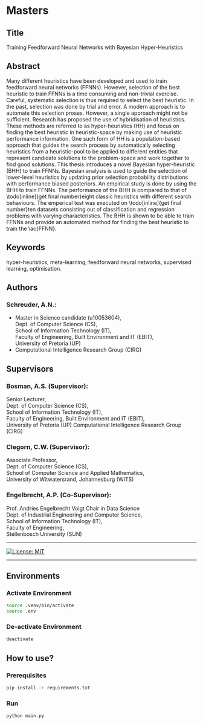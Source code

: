 # Masters

## Title

Training Feedforward Neural Networks with Bayesian Hyper-Heuristics

## Abstract

Many different heuristics have been developed and used to train feedforward
neural networks (FFNNs). However, selection of the best heuristic to train
FFNNs is a time consuming and non-trivial exercise. Careful, systematic
selection is thus required to select the best heuristic. In the past, selection
was done by trial and error. A modern approach is to automate this selection
proses. However, a single approach might not be sufficient. Research has
proposed the use of hybridisation of heuristics. These methods are referred to
as hyper-heuristics (HH) and focus on finding the best heuristic in
heuristic-space by making use of heuristic performance information. One such
form of HH is a population-based approach that guides the search process by
automatically selecting heuristics from a heuristic-pool to be applied to
different entities that represent candidate solutions to the problem-space and
work together to find good solutions. This thesis introduces a novel Bayesian
hyper-heuristic (BHH) to train FFNNs. Bayesian analysis is used to guide the
selection of lower-level heuristics by updating prior selection probability
distributions with performance biased posteriors. An empirical study is done by
using the BHH to train FFNNs. The performance of the BHH is compared to that of
\todo[inline]{get final number}eight classic heuristics with different search
behaviours. The emperical test was executed on \todo[inline]{get final
number}ten datasets consisting out of classification and regression problems
with varying characteristics. The BHH is shown to be able to train FFNNs and
provide an automated method for finding the best heuristic to train the
\ac{FFNN}.

## Keywords

hyper-heuristics, meta-learning, feedforward neural networks, supervised learning, optimisation.

## Authors

### Schreuder, A.N.:

- Master in Science candidate (u10053604),<br>
  Dept. of Computer Science (CS),<br>
  School of Information Technology (IT),<br>
  Faculty of Engineering, Built Environment and IT (EBIT),<br>
  University of Pretoria (UP)<br>
- Computational Intelligence Research Group (CIRG)

## Supervisors

### Bosman, A.S. (Supervisor):

Senior Lecturer,<br>
Dept. of Computer Science (CS),<br>
School of Information Technology (IT),<br>
Faculty of Engineering, Built Environment and IT (EBIT),<br>
University of Pretoria (UP)
Computational Intelligence Research Group (CIRG)

### Clegorn, C.W. (Supervisor):

Associate Professor,<br>
Dept. of Computer Science (CS),<br>
School of Computer Science and Applied Mathematics,<br>
University of Witwatersrand, Johannesburg (WITS)

### Engelbrecht, A.P. (Co-Supervisor):

Prof. Andries Engelbrecht
Voigt Chair in Data Science<br>
Dept. of Industrial Engineering and Computer Science,<br>
School of Information Technology (IT),<br>
Faculty of Engineering,<br>
Stellenbosch University (SUN)

<hr>

[![License: MIT](https://img.shields.io/badge/License-MIT-yellow.svg)](https://opensource.org/licenses/MIT)

<hr>

## Environments

### Activate Environment

```sh
source .venv/bin/activate
source .env
```

### De-activate Environment

```sh
deactivate
```

## How to use?

### Prerequisites

```sh
pip install -r requirements.txt
```

### Run

```sh
python main.py
```
